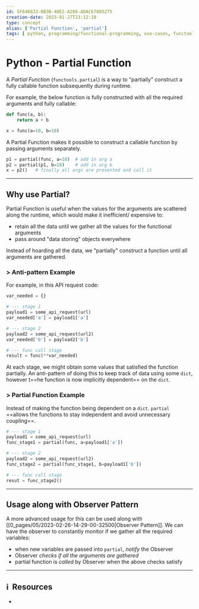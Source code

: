 ```yaml
---
id: 5F646833-0B3B-40E2-A266-ADAC67885275
creation-date: 2023-01-27T23:12:10 
type: concept
alias: ['Partial Function', 'partial']
tags: [ python, programming/functional-programming, use-cases, functools ]
---
```


# Python - Partial Function 

A *Partial Function* (`functools.partial`) is a way to "partially" construct a fully callable function subsequently during runtime. 

For example, the below function is fully constructed with all the required arguments and fully callable:

```python
def func(a, b):
	return a + b

x = func(a=10, b=10)
```

A Partial Function makes it possible to construct a callable function by passing arguments separately. 
```python 
p1 = partial(func, a=10)  # add in arg a
p2 = partial(p1, b=10)    # add in arg b
x = p2()   # finally all args are presented and call it
```

---
## Why use Partial?

Partial Function is useful when the values for the arguments are scattered along the runtime, which would make it inefficient/ expensive to: 
- retain all the data until we gather all the values for the functional arguments
- pass around "data storing" objects everywhere

Instead of hoarding all the data, we "partially" construct a function until all arguments are gathered.

### > Anti-pattern Example

 For example, in this API request code:
```python
var_needed = {}

# --- stage 1 
payload1 = some_api_request(url)
var_needed['a'] = payload1['a']

# --- stage 2
payload2 = some_api_request(url2)
var_needed['b'] = payload2['b']

# --- func call stage
result = func(**var_needed)
```
At each stage, we might obtain some values that satisfied the function partially. An anti-pattern of doing this to keep track of data using some `dict`, however t==he function is now implicitly dependent== on the `dict`.

### > Partial Function Example
Instead of making the function being dependent on a `dict`. `partial` ==allows the functions to stay independent and avoid unnecessary coupling==. 
```python
# --- stage 1 
payload1 = some_api_request(url)
func_stage1 = partial(func, a=payload1['a'])

# --- stage 2
payload2 = some_api_request(url2)
func_stage2 = partial(func_stage1, b=payload1['b'])

# --- func call stage
resut = func_stage2()
```

---
## Usage along with Observer Pattern

A more advanced usage for this can be used along with [[0_pages/05/2023-02-26-14-29-00-32500|Observer Pattern]]. We can have the observer to constantly monitor if we gather all the required variables: 
- when new variables are passed into `partial`, *notify* the Observer
- Observer *checks if all the arguments are gathered* 
- partial function is *called* by Observer when the above checks satisfy

---
## ℹ️  Resources
- 